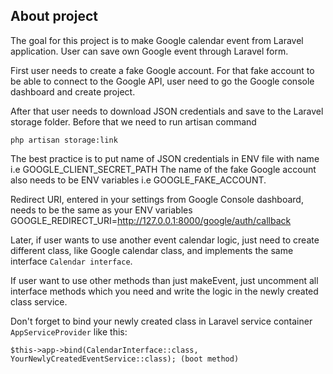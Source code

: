 

## About project

The goal for this project is to make Google calendar event from Laravel application.
User can save own Google event through Laravel form. 

First user needs to create a fake Google account.
For that fake account to be able to connect to the Google API, user need to go the Google console dashboard and create project.

After that user needs to download JSON credentials and save to the Laravel storage folder. Before that we need to run artisan command 
```
php artisan storage:link
```
The best practice is to put name of JSON credentials in ENV file with name i.e GOOGLE_CLIENT_SECRET_PATH
The name of the fake Google account also needs to be ENV variables i.e GOOGLE_FAKE_ACCOUNT. 

Redirect URI, entered in your settings from Google Console dashboard, needs to be the same as your ENV variables GOOGLE_REDIRECT_URI=http://127.0.0.1:8000/google/auth/callback

Later, if user wants to use another event calendar logic, just need to create different class, like Google calendar class, and implements the same interface `Calendar interface`.

If user want to use other methods than just makeEvent, just uncomment all interface methods which you need and write the logic in the newly created class service.

Don't forget to bind your newly created class in Laravel service container `AppServiceProvider` like this: 
```
$this->app->bind(CalendarInterface::class, YourNewlyCreatedEventService::class); (boot method)
```

